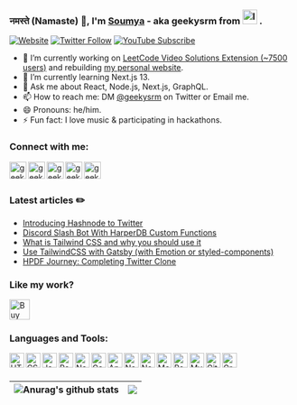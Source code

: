 ### नमस्ते (Namaste) 🙏, I'm [Soumya](https://soumya.dev) - aka geekysrm from <img  alt="India" width="26px" src="https://res.cloudinary.com/geekysrm/image/upload/v1637359363/383px-Flag_of_India.svg.png" /> .

[![Website](https://img.shields.io/website?label=soumya.dev&style=for-the-badge&url=https%3A%2F%2Fsoumya.dev)](https://soumya.dev)
[![Twitter Follow](https://img.shields.io/twitter/follow/geekysrm?color=1DA1F2&logo=twitter&style=for-the-badge)](https://twitter.com/intent/follow?original_referer=https%3A%2F%2Fgithub.com%2Fgeekysrm&screen_name=geekysrm)
[![YouTube Subscribe](https://img.shields.io/youtube/channel/subscribers/UCqKrGtVLNmnp4V6LpbqXKqQ?label=SUBSCRIBE%20on%20Youtube&style=for-the-badge)](https://link.soumya.dev/youtube)


- 🔭 I’m currently working on [LeetCode Video Solutions Extension (~7500 users)](https://chrome.google.com/webstore/detail/leetcode-video-solutions/ilnmgkahgjdpkoliooildngldmilhelm?hl=en) and rebuilding [my personal website](https://soumya.dev).
- 🌱 I’m currently learning Next.js 13.
- 💬 Ask me about React, Node.js, Next.js, GraphQL.
- 📫 How to reach me: DM [@geekysrm](https://twitter.com/geekysrm) on Twitter or Email me.
- 😄 Pronouns: he/him.
- ⚡ Fun fact: I love music & participating in hackathons.

### Connect with me:
<a href="https://soumya.dev">
  <img align="left" alt="geekysrm's website" width="30px" src="https://res.cloudinary.com/geekysrm/image/upload/v1637358318/841364.png" />
</a>
<a href="https://twitter.com/geekysrm">
  <img align="left" alt="geekysrm's Twitter" width="30px" src="https://res.cloudinary.com/geekysrm/image/upload/v1637358370/2111703.png" />
</a>
<a href="https://www.linkedin.com/in/geekysrm">
  <img align="left" alt="geekysrm's LinkedIn" width="30px" src="https://res.cloudinary.com/geekysrm/image/upload/v1637358428/2111465.png" />
</a>
<a href="https://link.soumya.dev/youtube">
  <img align="left" alt="geekysrm's YouTube Channel" width="30px" src="https://res.cloudinary.com/geekysrm/image/upload/v1637358478/725300.png" />
</a>
<a href="https://www.twitch.tv/geekysrm">
  <img align="left" alt="geekysrm's Twitch Channel" width="30px" src="https://res.cloudinary.com/geekysrm/image/upload/v1637358539/733577.png" />
</a> <br /> 
 <br /> 

### Latest articles ✏️ <br />
- [Introducing Hashnode to Twitter](https://geekysrm.hashnode.dev/introducing-hashnode-to-twitter)
- [Discord Slash Bot With HarperDB Custom Functions](https://soumya.dev/discord-slash-bot-with-harperdb-custom-functions)
- [What is Tailwind CSS and why you should use it](https://soumya.dev/what-is-tailwind-css)
- [Use TailwindCSS with Gatsby (with Emotion or styled-components)](https://soumya.dev/tailwindcss-gatsby-styled-emotion)
- [HPDF Journey: Completing Twitter Clone](https://soumya.dev/hpdf-journey-twitter-clone)

### Like my work?

<a href='https://coffee.soumya.dev/' target='_blank'><img height='36' style='border:0px;height:36px;' src='https://cdn.buymeacoffee.com/buttons/default-orange.png' border='0' alt='Buy Me a Coffee' /></a> <br /> 
 
### Languages and Tools:

<a href="https://developer.mozilla.org/en-US/docs/Web/Guide/HTML/HTML5" target="_blank" rel="noopener noreferrer"><img align="left" alt="HTML 5" width="26px" src="https://res.cloudinary.com/geekysrm/image/upload/v1637358622/html.png" /></a>
<a href="https://developer.mozilla.org/en-US/docs/Web/CSS" target="_blank" rel="noopener noreferrer"><img align="left" alt="CSS 3" width="26px" src="https://res.cloudinary.com/geekysrm/image/upload/v1637358652/css.png" /></a>
<a href="https://developer.mozilla.org/en-US/docs/Web/JavaScript" target="_blank" rel="noopener noreferrer"><img align="left" alt="JavaScript" width="26px" src="https://res.cloudinary.com/geekysrm/image/upload/v1637358687/javascript.png" /></a>
<a href="https://reactjs.org/" target="_blank" rel="noopener noreferrer"><img align="left" alt="React" width="26px" src="https://res.cloudinary.com/geekysrm/image/upload/v1637358718/react.png" /></a>
<a href="https://nextjs.org/" target="_blank" rel="noopener noreferrer"><img align="left" alt="Next.js" width="26px" src="https://res.cloudinary.com/geekysrm/image/upload/v1637358749/1280px-Nextjs-logo.svg.png" /></a>
<a href="https://www.gatsbyjs.com/" target="_blank" rel="noopener noreferrer"><img align="left" alt="Gatsby" width="26px" src="https://res.cloudinary.com/geekysrm/image/upload/v1637358774/gatsby.png" /></a>
<a href="https://angular.io/" target="_blank" rel="noopener noreferrer"><img align="left" alt="Angular" width="26px" src="https://res.cloudinary.com/geekysrm/image/upload/v1637358805/angular.png" /></a>
<a href="https://nodejs.org/" target="_blank" rel="noopener noreferrer"><img align="left" alt="Node.js" width="26px" src="https://res.cloudinary.com/geekysrm/image/upload/v1637358848/nodejs.png" /></a>
<a href="https://java.com/" target="_blank" rel="noopener noreferrer"><img align="left" alt="Node.js" width="26px" src="https://res.cloudinary.com/geekysrm/image/upload/v1637358876/java.png" /></a>
<a href="https://www.mongodb.com/" target="_blank" rel="noopener noreferrer"><img align="left" alt="MongoDB" width="26px" src="https://res.cloudinary.com/geekysrm/image/upload/v1637358912/mongodb.png" /></a>
<a href="https://www.postgresql.org/" target="_blank" rel="noopener noreferrer"><img align="left" alt="PostgreSQL" width="26px" src="https://res.cloudinary.com/geekysrm/image/upload/v1637358943/postgresql.png" /></a>
<a href="https://www.mysql.com/" target="_blank" rel="noopener noreferrer"><img align="left" alt="MySQL" width="26px" src="https://res.cloudinary.com/geekysrm/image/upload/v1637358981/mysql.png" /></a>
<a href="https://git-scm.com/" target="_blank" rel="noopener noreferrer"><img align="left" alt="Git" width="26px" src="https://res.cloudinary.com/geekysrm/image/upload/v1637359018/git.png" /></a>
<a href="https://www.graphql.com/" target="_blank" rel="noopener noreferrer"><img align="left" alt="GraphQL" width="26px" src="https://res.cloudinary.com/geekysrm/image/upload/v1637359051/graphql.png" /></a>


<br />
<br />

| <img align="center" src="https://github-readme-stats.vercel.app/api?username=geekysrm&show_icons=true&include_all_commits=true&theme=buefy&hide_border=true" alt="Anurag's github stats" /> | <img align="center" src="https://github-readme-stats.vercel.app/api/top-langs/?username=geekysrm&layout=compact&theme=buefy&hide_border=true" /> |
| ------------- | ------------- |
